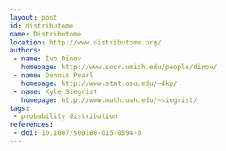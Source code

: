 ```yaml
---
layout: post
id: distributome
name: Distributome
location: http://www.distributome.org/
authors:
 - name: Ivo Dinov
   homepage: http://www.socr.umich.edu/people/dinov/
 - name: Dennis Pearl
   homepage: http://www.stat.osu.edu/~dkp/
 - name: Kyle Siegrist 
   homepage: http://www.math.uah.edu/~siegrist/
tags:
 - probability distribution
references:
 - doi: 10.1007/s00180-015-0594-6
---
```


